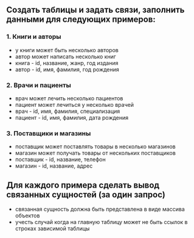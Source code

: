 ## Создать таблицы и задать связи, заполнить данными для следующих примеров:

### 1. Книги и авторы
- у книги может быть несколько авторов
- автор может написать несколько книг
- книга - id, название, жанр, год издания
- автор - id, имя, фамилия, год рождения

### 2. Врачи и пациенты
- врач может лечить несколько пациентов
- пациент может лечиться у несколько врачей
- врач - id, имя, фамилия, специализация
- пациент - id, имя, фамилия, дата рождения

### 3. Поставщики и магазины
- поставщик может поставлять товары в несколько магазинов
- магазин может получать товары от нескольких поставщиков
- поставщик - id, название, телефон
- магазин - id, название, адрес

## Для каждого примера сделать вывод связанных сущностей (за один запрос)
- связанная сущность должна быть представлена в виде массива объектов
- учесть случай когда на главную таблицу может не быть ссылок в строках зависимой таблицы
